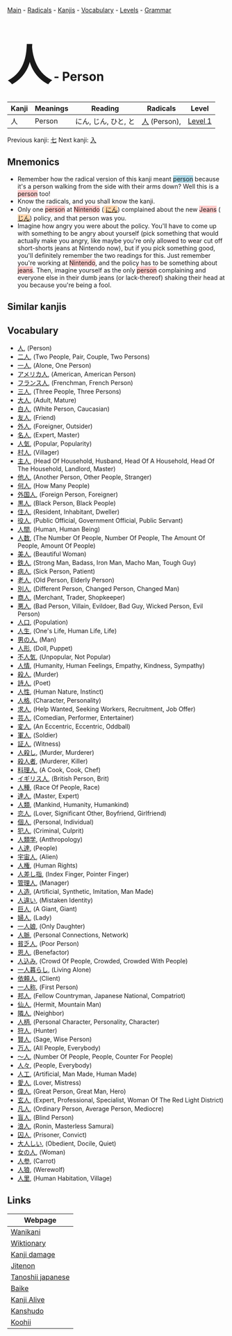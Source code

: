 <style> bigfont {font-size: 100px}</style>
[Main](../index.md) -
[Radicals](../radicals.md) -
[Kanjis](../kanjis.md) -
[Vocabulary](../vocabulary.md) -
[Levels](../levels.md) -
[Grammar](../grammar.md)
# <bigfont> 人</bigfont> - Person 

| Kanji | Meanings | Reading | Radicals | Level |
| --- | --- | --- | --- | --- |
| 人 | Person | にん, じん, ひと, と | [人](../radicals/人.md) (Person),  | [Level 1](../levels/wk_level1.md) |

Previous kanji: [七](七.md) Next kanji: [入](入.md) 

## Mnemonics
 * Remember how the radical version of this kanji meant <span style="background-color:#ADD8E6"> person</span> because it's a person walking from the side with their arms down? Well this is a <span style="background-color:#ffcccb"> person</span> too!
* Know the radicals, and you shall know the kanji.
* Only one <span style="background-color:#ffcccb"> person</span> at <span style="background-color:#ffcccb"> Nintendo</span> (<span style="background-color:#fed8b1"> [にん](https://jisho.org/search/にん)</span>) complained about the new <span style="background-color:#ffcccb"> Jeans</span> (<span style="background-color:#fed8b1"> [じん](https://jisho.org/search/じん)</span>) policy, and that person was you.
* Imagine how angry you were about the policy. You'll have to come up with something to be angry about yourself (pick something that would actually make you angry, like maybe you're only allowed to wear cut off short-shorts jeans at Nintendo now), but if you pick something good, you'll definitely remember the two readings for this. Just remember you're working at <span style="background-color:#ffcccb"> Nintendo</span>, and the policy has to be something about <span style="background-color:#ffcccb"> jeans</span>. Then, imagine yourself as the only <span style="background-color:#ffcccb"> person</span> complaining and everyone else in their dumb jeans (or lack-thereof) shaking their head at you because you're being a fool.


## Similar kanjis
 


## Vocabulary
 * [人](../vocabulary/人.md), (Person)
* [二人](../vocabulary/人.md), (Two People, Pair, Couple, Two Persons)
* [一人](../vocabulary/人.md), (Alone, One Person)
* [アメリカ人](../vocabulary/人.md), (American, American Person)
* [フランス人](../vocabulary/人.md), (Frenchman, French Person)
* [三人](../vocabulary/人.md), (Three People, Three Persons)
* [大人](../vocabulary/人.md), (Adult, Mature)
* [白人](../vocabulary/人.md), (White Person, Caucasian)
* [友人](../vocabulary/人.md), (Friend)
* [外人](../vocabulary/人.md), (Foreigner, Outsider)
* [名人](../vocabulary/人.md), (Expert, Master)
* [人気](../vocabulary/人.md), (Popular, Popularity)
* [村人](../vocabulary/人.md), (Villager)
* [主人](../vocabulary/人.md), (Head Of Household, Husband, Head Of A Household, Head Of The Household, Landlord, Master)
* [他人](../vocabulary/人.md), (Another Person, Other People, Stranger)
* [何人](../vocabulary/人.md), (How Many People)
* [外国人](../vocabulary/人.md), (Foreign Person, Foreigner)
* [黒人](../vocabulary/人.md), (Black Person, Black People)
* [住人](../vocabulary/人.md), (Resident, Inhabitant, Dweller)
* [役人](../vocabulary/人.md), (Public Official, Government Official, Public Servant)
* [人間](../vocabulary/人.md), (Human, Human Being)
* [人数](../vocabulary/人.md), (The Number Of People, Number Of People, The Amount Of People, Amount Of People)
* [美人](../vocabulary/人.md), (Beautiful Woman)
* [鉄人](../vocabulary/人.md), (Strong Man, Badass, Iron Man, Macho Man, Tough Guy)
* [病人](../vocabulary/人.md), (Sick Person, Patient)
* [老人](../vocabulary/人.md), (Old Person, Elderly Person)
* [別人](../vocabulary/人.md), (Different Person, Changed Person, Changed Man)
* [商人](../vocabulary/人.md), (Merchant, Trader, Shopkeeper)
* [悪人](../vocabulary/人.md), (Bad Person, Villain, Evildoer, Bad Guy, Wicked Person, Evil Person)
* [人口](../vocabulary/人.md), (Population)
* [人生](../vocabulary/人.md), (One's Life, Human Life, Life)
* [男の人](../vocabulary/人.md), (Man)
* [人形](../vocabulary/人.md), (Doll, Puppet)
* [不人気](../vocabulary/人.md), (Unpopular, Not Popular)
* [人情](../vocabulary/人.md), (Humanity, Human Feelings, Empathy, Kindness, Sympathy)
* [殺人](../vocabulary/人.md), (Murder)
* [詩人](../vocabulary/人.md), (Poet)
* [人性](../vocabulary/人.md), (Human Nature, Instinct)
* [人格](../vocabulary/人.md), (Character, Personality)
* [求人](../vocabulary/人.md), (Help Wanted, Seeking Workers, Recruitment, Job Offer)
* [芸人](../vocabulary/人.md), (Comedian, Performer, Entertainer)
* [変人](../vocabulary/人.md), (An Eccentric, Eccentric, Oddball)
* [軍人](../vocabulary/人.md), (Soldier)
* [証人](../vocabulary/人.md), (Witness)
* [人殺し](../vocabulary/人.md), (Murder, Murderer)
* [殺人者](../vocabulary/人.md), (Murderer, Killer)
* [料理人](../vocabulary/人.md), (A Cook, Cook, Chef)
* [イギリス人](../vocabulary/人.md), (British Person, Brit)
* [人種](../vocabulary/人.md), (Race Of People, Race)
* [達人](../vocabulary/人.md), (Master, Expert)
* [人類](../vocabulary/人.md), (Mankind, Humanity, Humankind)
* [恋人](../vocabulary/人.md), (Lover, Significant Other, Boyfriend, Girlfriend)
* [個人](../vocabulary/人.md), (Personal, Individual)
* [犯人](../vocabulary/人.md), (Criminal, Culprit)
* [人類学](../vocabulary/人.md), (Anthropology)
* [人達](../vocabulary/人.md), (People)
* [宇宙人](../vocabulary/人.md), (Alien)
* [人権](../vocabulary/人.md), (Human Rights)
* [人差し指](../vocabulary/人.md), (Index Finger, Pointer Finger)
* [管理人](../vocabulary/人.md), (Manager)
* [人造](../vocabulary/人.md), (Artificial, Synthetic, Imitation, Man Made)
* [人違い](../vocabulary/人.md), (Mistaken Identity)
* [巨人](../vocabulary/人.md), (A Giant, Giant)
* [婦人](../vocabulary/人.md), (Lady)
* [一人娘](../vocabulary/人.md), (Only Daughter)
* [人脈](../vocabulary/人.md), (Personal Connections, Network)
* [貧乏人](../vocabulary/人.md), (Poor Person)
* [恩人](../vocabulary/人.md), (Benefactor)
* [人込み](../vocabulary/人.md), (Crowd Of People, Crowded, Crowded With People)
* [一人暮らし](../vocabulary/人.md), (Living Alone)
* [依頼人](../vocabulary/人.md), (Client)
* [一人称](../vocabulary/人.md), (First Person)
* [邦人](../vocabulary/人.md), (Fellow Countryman, Japanese National, Compatriot)
* [仙人](../vocabulary/人.md), (Hermit, Mountain Man)
* [隣人](../vocabulary/人.md), (Neighbor)
* [人柄](../vocabulary/人.md), (Personal Character, Personality, Character)
* [狩人](../vocabulary/人.md), (Hunter)
* [賢人](../vocabulary/人.md), (Sage, Wise Person)
* [万人](../vocabulary/人.md), (All People, Everybody)
* [〜人](../vocabulary/人.md), (Number Of People, People, Counter For People)
* [人々](../vocabulary/人.md), (People, Everybody)
* [人工](../vocabulary/人.md), (Artificial, Man Made, Human Made)
* [愛人](../vocabulary/人.md), (Lover, Mistress)
* [偉人](../vocabulary/人.md), (Great Person, Great Man, Hero)
* [玄人](../vocabulary/人.md), (Expert, Professional, Specialist, Woman Of The Red Light District)
* [凡人](../vocabulary/人.md), (Ordinary Person, Average Person, Mediocre)
* [盲人](../vocabulary/人.md), (Blind Person)
* [浪人](../vocabulary/人.md), (Ronin, Masterless Samurai)
* [囚人](../vocabulary/人.md), (Prisoner, Convict)
* [大人しい](../vocabulary/人.md), (Obedient, Docile, Quiet)
* [女の人](../vocabulary/人.md), (Woman)
* [人参](../vocabulary/人.md), (Carrot)
* [人狼](../vocabulary/人.md), (Werewolf)
* [人里](../vocabulary/人.md), (Human Habitation, Village)



## Links 

| Webpage |
| --- |
| [Wanikani          ](https://www.wanikani.com/kanji/人) |
| [Wiktionary        ](https://en.wiktionary.org/wiki/人) |
| [Kanji damage      ](http://www.kanjidamage.com/kanji/search?utf8=✓&q=人) |
| [Jitenon           ](https://jitenon.com/kanji/人) |
| [Tanoshii japanese ](https://www.tanoshiijapanese.com/dictionary/kanji.cfm?k=人) |
| [Baike             ](https://baike.baidu.com/item/人) |
| [Kanji Alive       ](https://app.kanjialive.com/人) |
| [Kanshudo          ](https://www.kanshudo.com/searchmn?q=人) |
| [Koohii            ](https://kanji.koohii.com/study/kanji/人) |
